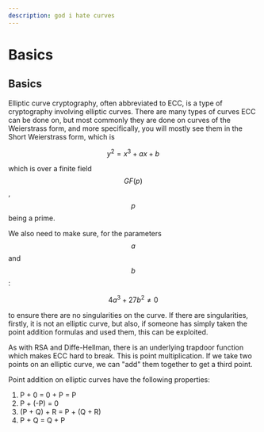 ```yaml
---
description: god i hate curves
---
```


# Basics

## Basics

Elliptic curve cryptography, often abbreviated to ECC, is a type of cryptography involving elliptic curves. There are many types of curves ECC can be done on, but most commonly they are done on curves of the Weierstrass form, and more specifically, you will mostly see them in the Short Weierstrass form, which is

$$
y^{2} = x^{3} + ax + b
$$

which is over a finite field $$GF(p)$$, $$p$$ being a prime.

We also need to make sure, for the parameters $$a$$ and $$b$$:

$$
4a^{3} + 27b^{2} \neq 0
$$

to ensure there are no singularities on the curve. If there are singularities, firstly, it is not an elliptic curve, but also, if someone has simply taken the point addition formulas and used them, this can be exploited.

As with RSA and Diffe-Hellman, there is an underlying trapdoor function which makes ECC hard to break. This is point multiplication. If we take two points on an elliptic curve, we can "add" them together to get a third point.

Point addition on elliptic curves have the following properties:

1. P + 0 = 0 + P = P
2. P + (-P) = 0
3. (P + Q) + R = P + (Q + R)
4. P + Q = Q + P
